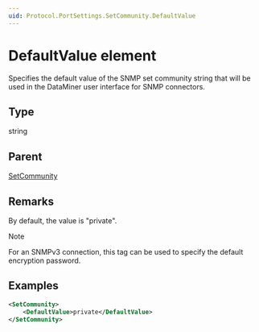 ```yaml
---
uid: Protocol.PortSettings.SetCommunity.DefaultValue
---
```


# DefaultValue element

Specifies the default value of the SNMP set community string that will be used in the DataMiner user interface for SNMP connectors.

## Type

string

## Parent

[SetCommunity](xref:Protocol.PortSettings.SetCommunity)

## Remarks

By default, the value is "private".

> [!NOTE]
> For an SNMPv3 connection, this tag can be used to specify the default encryption password.

## Examples

```xml
<SetCommunity>
    <DefaultValue>private</DefaultValue>
</SetCommunity>
```
